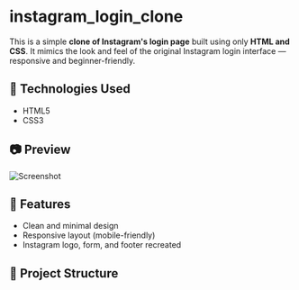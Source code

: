 # instagram_login_clone

This is a simple **clone of Instagram's login page** built using only **HTML and CSS**. It mimics the look and feel of the original Instagram login interface — responsive and beginner-friendly.

## 🔧 Technologies Used

- HTML5
- CSS3

## 📷 Preview

![Screenshot](preview.png)

## 🚀 Features

- Clean and minimal design
- Responsive layout (mobile-friendly)
- Instagram logo, form, and footer recreated

## 📁 Project Structure

